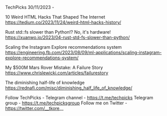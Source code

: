 TechPicks 30/11/2023 -

10 Weird HTML Hacks That Shaped The Internet
https://tedium.co/2023/11/24/weird-html-hacks-history/

Rust std::fs slower than Python!? No, it's hardware!
https://xuanwo.io/2023/04-rust-std-fs-slower-than-python/

Scaling the Instagram Explore recommendations system
https://engineering.fb.com/2023/08/09/ml-applications/scaling-instagram-explore-recommendations-system/

My $500M Mars Rover Mistake: A Failure Story
https://www.chrislewicki.com/articles/failurestory

The diminishing half-life of knowledge
https://rednafi.com/misc/diminishing_half_life_of_knowledge/

Follow TechPicks -
Telegram channel - https://t.me/techpicks
Telegram group - https://t.me/techpicksgroup
Follow me on Twitter - https://twitter.com/__tkore__